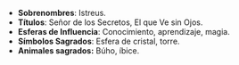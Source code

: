 - **Sobrenombres**: Istreus.
- **Títulos**: Señor de los Secretos, El que Ve sin Ojos.
- **Esferas de Influencia**: Conocimiento, aprendizaje, magia.
- **Símbolos Sagrados**: Esfera de cristal, torre.
- **Animales sagrados:** Búho, íbice.
